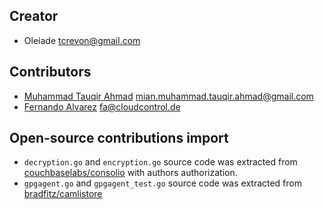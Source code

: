 ## Creator

* Oleiade <tcrevon@gmail.com>

## Contributors

* [Muhammad Tauqir Ahmad](https://github.com/mtahmed) <mian.muhammad.tauqir.ahmad@gmail.com>
* [Fernando Alvarez](https://github.com/fern4lvarez) <fa@cloudcontrol.de>


## Open-source contributions import

* ``decryption.go`` and ``encryption.go`` source code was extracted from [couchbaselabs/consolio](https://github.com/couchbaselabs/consolio) with authors authorization.
* ``gpgagent.go`` and ``gpgagent_test.go`` source code was extracted from [bradfitz/camlistore](https://github.com/bradfitz/camlistore)

